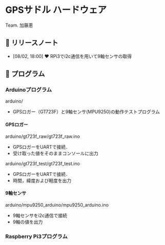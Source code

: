 # GPSサドル ハードウェア
Team. 加藤恵

## 🎉 リリースノート
- [08/02, 18:00] ❤️ RPi3でi2c通信を用いて9軸センサの取得

## 💾 プログラム
### Arduinoプログラム
arduino/
- GPSロガー（GT723F）と9軸センサ(MPU9250)の動作テストプログラム

#### GPSロガー
arduino/gt723f_raw/gt723f_raw.ino
- GPSロガーをUARTで接続．
- 受け取った値をそのままコンソールに出力

arduino/gt723f_test/gt723f_test.ino
- GPSロガーをUARTで接続．
- 時間，緯度および軽度を出力

#### 9軸センサ
arduino/mpu9250_arduino/mpu9250_arduino.ino
- 9軸センサをi2c通信で接続
- 9軸の値を出力

### Raspberry Pi3プログラム
